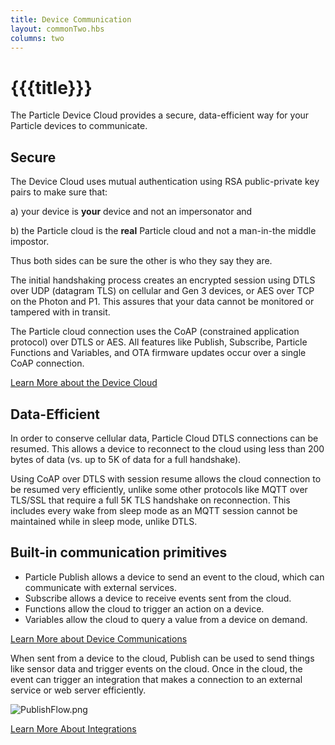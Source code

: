 ```yaml
---
title: Device Communication
layout: commonTwo.hbs
columns: two
---
```


# {{{title}}}
The Particle Device Cloud provides a secure, data-efficient way for your Particle devices to communicate.

  
## Secure

The Device Cloud uses mutual authentication using RSA public-private key pairs to make sure that:

a) your device is **your** device and not an impersonator and

b) the Particle cloud is the **real** Particle cloud and not a man-in-the middle impostor.

Thus both sides can be sure the other is who they say they are.

  
The initial handshaking process creates an encrypted session using DTLS over UDP (datagram TLS) on cellular and Gen 3 devices, or AES over TCP on the Photon and P1\. This assures that your data cannot be monitored or tampered with in transit.

  
The Particle cloud connection uses the CoAP (constrained application protocol) over DTLS or AES. All features like Publish, Subscribe, Particle Functions and Variables, and OTA firmware updates occur over a single CoAP connection.  
  
[Learn More about the Device Cloud](/getting-started/cloud/introduction/#secure)

  
## Data-Efficient

In order to conserve cellular data, Particle Cloud DTLS connections can be resumed. This allows a device to reconnect to the cloud using less than 200 bytes of data (vs. up to 5K of data for a full handshake).

  
Using CoAP over DTLS with session resume allows the cloud connection to be resumed very efficiently, unlike some other protocols like MQTT over TLS/SSL that require a full 5K TLS handshake on reconnection. This includes every wake from sleep mode as an MQTT session cannot be maintained while in sleep mode, unlike DTLS.

## Built-in communication primitives

* Particle Publish allows a device to send an event to the cloud, which can communicate with external services.
* Subscribe allows a device to receive events sent from the cloud.
* Functions allow the cloud to trigger an action on a device.
* Variables allow the cloud to query a value from a device on demand.

[Learn More about Device Communications](/getting-started/device-os/introduction-to-device-os/#communication)

When sent from a device to the cloud, Publish can be used to send things like sensor data and trigger events on the cloud. Once in the cloud, the event can trigger an integration that makes a connection to an external service or web server efficiently.

![PublishFlow.png](/assets/images/support/PublishFlow.png)

[Learn More About Integrations](/integrations/integrations/aws/)
